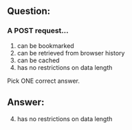 ## Question:

### A POST request...

1. can be bookmarked
2. can be retrieved from browser history
3. can be cached
4. has no restrictions on data length

Pick ONE correct answer.

## Answer:
4. has no restrictions on data length

<!-- Correct -->